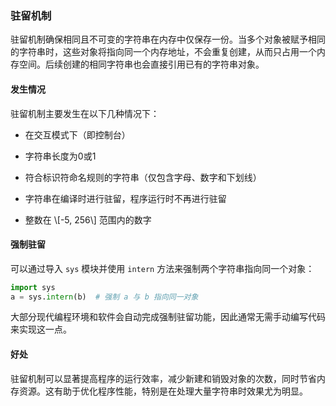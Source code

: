 ### 驻留机制

驻留机制确保相同且不可变的字符串在内存中仅保存一份。当多个对象被赋予相同的字符串时，这些对象将指向同一个内存地址，不会重复创建，从而只占用一个内存空间。后续创建的相同字符串也会直接引用已有的字符串对象。

#### 发生情况

驻留机制主要发生在以下几种情况下：

*   在交互模式下（即控制台）
    
*   字符串长度为0或1
    
*   符合标识符命名规则的字符串（仅包含字母、数字和下划线）
    
*   字符串在编译时进行驻留，程序运行时不再进行驻留
    
*   整数在 \\\[-5, 256\\\] 范围内的数字
    

#### 强制驻留

可以通过导入 `sys` 模块并使用 `intern` 方法来强制两个字符串指向同一个对象：

```python
import sys
a = sys.intern(b)  # 强制 a 与 b 指向同一对象
```

大部分现代编程环境和软件会自动完成强制驻留功能，因此通常无需手动编写代码来实现这一点。

#### 好处

驻留机制可以显著提高程序的运行效率，减少新建和销毁对象的次数，同时节省内存资源。这有助于优化程序性能，特别是在处理大量字符串时效果尤为明显。